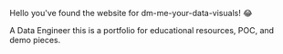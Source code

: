 Hello you've found the website for dm-me-your-data-visuals! :joy: 

A Data Engineer this is a portfolio for educational resources, POC, and demo pieces.
